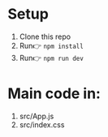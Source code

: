 # Setup
1. Clone this repo
2. Run👉 `npm install`
3. Run👉 `npm run dev`

# Main code in:
1. src/App.js
2. src/index.css
